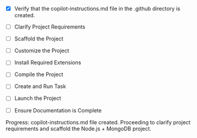- [x] Verify that the copilot-instructions.md file in the .github directory is created.

- [ ] Clarify Project Requirements
- [ ] Scaffold the Project
- [ ] Customize the Project
- [ ] Install Required Extensions
- [ ] Compile the Project
- [ ] Create and Run Task
- [ ] Launch the Project
- [ ] Ensure Documentation is Complete

Progress: copilot-instructions.md file created. Proceeding to clarify project requirements and scaffold the Node.js + MongoDB project.